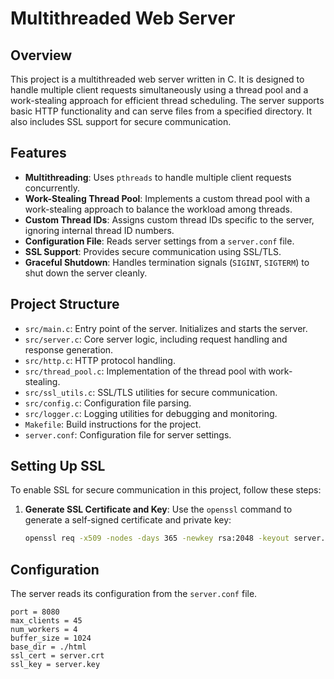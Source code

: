 # Multithreaded Web Server

## Overview
This project is a multithreaded web server written in C. It is designed to handle multiple client requests simultaneously using a thread pool and a work-stealing approach for efficient thread scheduling. The server supports basic HTTP functionality and can serve files from a specified directory. It also includes SSL support for secure communication.

## Features
- **Multithreading**: Uses `pthreads` to handle multiple client requests concurrently.
- **Work-Stealing Thread Pool**: Implements a custom thread pool with a work-stealing approach to balance the workload among threads.
- **Custom Thread IDs**: Assigns custom thread IDs specific to the server, ignoring internal thread ID numbers.
- **Configuration File**: Reads server settings from a `server.conf` file.
- **SSL Support**: Provides secure communication using SSL/TLS.
- **Graceful Shutdown**: Handles termination signals (`SIGINT`, `SIGTERM`) to shut down the server cleanly.

## Project Structure
- `src/main.c`: Entry point of the server. Initializes and starts the server.
- `src/server.c`: Core server logic, including request handling and response generation.
- `src/http.c`: HTTP protocol handling.
- `src/thread_pool.c`: Implementation of the thread pool with work-stealing.
- `src/ssl_utils.c`: SSL/TLS utilities for secure communication.
- `src/config.c`: Configuration file parsing.
- `src/logger.c`: Logging utilities for debugging and monitoring.
- `Makefile`: Build instructions for the project.
- `server.conf`: Configuration file for server settings.


## Setting Up SSL

To enable SSL for secure communication in this project, follow these steps:

1. **Generate SSL Certificate and Key**:
   Use the `openssl` command to generate a self-signed certificate and private key:
   ```bash
   openssl req -x509 -nodes -days 365 -newkey rsa:2048 -keyout server.key -out server.crt

## Configuration
The server reads its configuration from the `server.conf` file.
   
```plaintext
port = 8080
max_clients = 45
num_workers = 4
buffer_size = 1024
base_dir = ./html
ssl_cert = server.crt
ssl_key = server.key
```